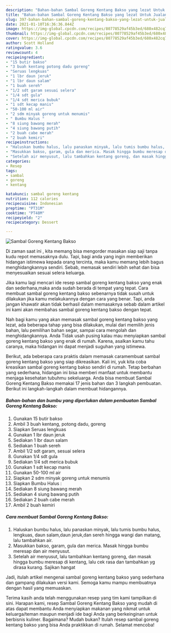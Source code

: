 ```yaml
---
description: "Bahan-bahan Sambal Goreng Kentang Bakso yang lezat Untuk Jualan"
title: "Bahan-bahan Sambal Goreng Kentang Bakso yang lezat Untuk Jualan"
slug: 397-bahan-bahan-sambal-goreng-kentang-bakso-yang-lezat-untuk-jualan
date: 2021-01-10T16:36:36.844Z
image: https://img-global.cpcdn.com/recipes/80778529af45b3ed/680x482cq70/sambal-goreng-kentang-bakso-foto-resep-utama.jpg
thumbnail: https://img-global.cpcdn.com/recipes/80778529af45b3ed/680x482cq70/sambal-goreng-kentang-bakso-foto-resep-utama.jpg
cover: https://img-global.cpcdn.com/recipes/80778529af45b3ed/680x482cq70/sambal-goreng-kentang-bakso-foto-resep-utama.jpg
author: Scott Holland
ratingvalue: 3.6
reviewcount: 4
recipeingredient:
- "15 butir bakso"
- "3 buah kentang potong dadu goreng"
- "Seruas lengkuas"
- "1 lbr daun jeruk"
- "1 lbr daun salam"
- "1 buah sereh"
- "1/2 sdt garam sesuai selera"
- "1/4 sdt gula"
- "1/4 sdt merica bubuk"
- "1 sdt kecap manis"
- "50-100 ml air"
- "2 sdm minyak goreng untuk menumis"
- " Bumbu Halus "
- "8 siung bawang merah"
- "4 siung bawang putih"
- "2 buah cabe merah"
- "2 buah kemiri"
recipeinstructions:
- "Haluskan bumbu halus, lalu panaskan minyak, lalu tumis bumbu halus, lengkuas, daun salam,daun jeruk,dan sereh hingga wangi dan matang, lalu tambahkan air."
- "Masukkan bakso, garam, gula dan merica. Masak hingga bumbu meresap dan air menyusut."
- "Setelah air menyusut, lalu tambahkan kentang goreng, dan masak hingga bumbu meresap di kentang, lalu cek rasa dan tambahkan yg dirasa kurang. Sajikan hangat"
categories:
- Resep
tags:
- sambal
- goreng
- kentang

katakunci: sambal goreng kentang 
nutrition: 112 calories
recipecuisine: Indonesian
preptime: "PT31M"
cooktime: "PT48M"
recipeyield: "2"
recipecategory: Dessert

---
```



![Sambal Goreng Kentang Bakso](https://img-global.cpcdn.com/recipes/80778529af45b3ed/680x482cq70/sambal-goreng-kentang-bakso-foto-resep-utama.jpg)

Di zaman  saat ini , kita memang bisa mengorder masakan siap saji tanpa kudu repot memasaknya dulu. Tapi, bagi anda yang ingin memberikan hidangan istimewa kepada orang tercinta, maka kamu memang lebih bagus menghidangkannya sendiri. Sebab, memasak sendiri lebih sehat dan bisa menyesuaikan sesuai selera keluarga.

Jika kamu lagi mencari ide resep sambal goreng kentang bakso yang enak dan sederhana,maka anda sudah berada di tempat yang tepat. Cara membuat sambal goreng kentang bakso  sebenarnya tidak susah untuk dilakukan jika kamu melakukannya dengan cara yang benar. Tapi, anda jangan khawatir akan tidak berhasil dalam memasaknya 
sebab dalam artikel ini kami akan membahas sambal goreng kentang bakso dengan tepat.  



Nah bagi kamu yang akan memasak sambal goreng kentang bakso yang lezat, ada beberapa tahap yang bisa dilakukan, mulai dari memilih jenis bahan, lalu pemilihan bahan segar, sampai cara mengolah dan menghidangkannya. Anda Tidak usah pusing kalau mau menyiapkan sambal goreng kentang bakso yang enak di rumah. Karena, asalkan kamu  tahu caranya, maka hidangan ini dapat menjadi suguhan yang istimewa.

Berikut, ada beberapa cara praktis  dalam memasak caramembuat sambal goreng kentang bakso yang siap dikreasikan. Kali ini, yuk kita coba kreasikan sambal goreng kentang bakso sendiri di rumah. Tetap berbahan yang sederhana, hidangan ini bisa memberi manfaat untuk membantu menjaga kesehatan tubuhmu sekeluarga. Anda bisa membuat Sambal Goreng Kentang Bakso memakai 17 jenis bahan dan 3 langkah pembuatan. Berikut ini langkah-langkah dalam membuat hidangannya.

<!--inarticleads1-->

##### Bahan-bahan dan bumbu yang diperlukan dalam pembuatan Sambal Goreng Kentang Bakso:

1. Gunakan 15 butir bakso
1. Ambil 3 buah kentang, potong dadu, goreng
1. Siapkan Seruas lengkuas
1. Gunakan 1 lbr daun jeruk
1. Sediakan 1 lbr daun salam
1. Sediakan 1 buah sereh
1. Ambil 1/2 sdt garam, sesuai selera
1. Gunakan 1/4 sdt gula
1. Sediakan 1/4 sdt merica bubuk
1. Gunakan 1 sdt kecap manis
1. Gunakan 50-100 ml air
1. Siapkan 2 sdm minyak goreng untuk menumis
1. Siapkan  Bumbu Halus :
1. Sediakan 8 siung bawang merah
1. Sediakan 4 siung bawang putih
1. Sediakan 2 buah cabe merah
1. Ambil 2 buah kemiri




<!--inarticleads2-->

##### Cara membuat Sambal Goreng Kentang Bakso:

1. Haluskan bumbu halus, lalu panaskan minyak, lalu tumis bumbu halus, lengkuas, daun salam,daun jeruk,dan sereh hingga wangi dan matang, lalu tambahkan air.
1. Masukkan bakso, garam, gula dan merica. Masak hingga bumbu meresap dan air menyusut.
1. Setelah air menyusut, lalu tambahkan kentang goreng, dan masak hingga bumbu meresap di kentang, lalu cek rasa dan tambahkan yg dirasa kurang. Sajikan hangat




Jadi, itulah artikel mengenai  sambal goreng kentang bakso  yang sederhana dan gampang dilakukan versi kami. Semoga kamu mampu membuatnya dengan hasil yang memuaskan. 

Terima kasih anda telah menggunakan resep yang tim kami tampilkan di sini. Harapan kami, resep  Sambal Goreng Kentang Bakso yang mudah di atas dapat membantu Anda menyiapkan makanan yang nikmat untuk keluarga/teman maupun menjadi ide bagi Anda yang berkeinginan untuk berbisnis kuliner. Bagaimana? Mudah bukan? Itulah resep sambal goreng kentang bakso yang bisa Anda praktikkan di rumah. Selamat mencoba!


